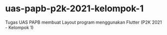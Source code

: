 # uas-papb-p2k-2021-kelompok-1
Tugas UAS PAPB membuat Layout program menggunakan Flutter (P2K 2021 - Kelompok 1)
